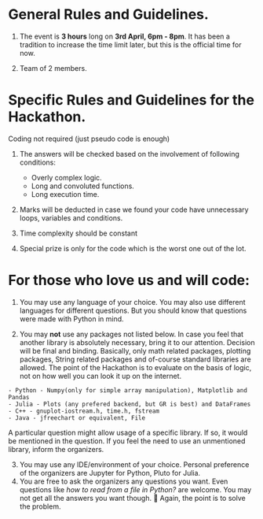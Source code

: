 
# General Rules and Guidelines.




1. The event is **3 hours** long on **3rd April, 6pm - 8pm**. It has been a tradition to increase the time limit later, but this is the official time for now.

2. Team of 2 members.




# Specific Rules and Guidelines for the Hackathon.

Coding not required (just pseudo code is enough)


1. The answers will be checked based on the involvement of following conditions:
    - Overly complex logic.
    - Long and convoluted functions.
    - Long execution time.
    
2. Marks will be deducted in case we found your code have unnecessary loops, variables and conditions.
3. Time complexity should be constant 
4. Special prize is only for the code which is the worst one out of the lot.


# For those who love us and will code:
  1. You may use any language of your choice. You may also use different languages for different questions. But you should know that questions were made with Python in mind.

  2. You may **not** use any packages not listed below. In case you feel that another library is absolutely necessary, bring it to our attention. Decision will be final and binding. Basically, only math related packages, plotting packages, String related packages and of-course standard libraries are allowed. The point of the Hackathon is to evaluate on the basis of logic, not on how well you can look it up on the internet.

    - Python - Numpy(only for simple array manipulation), Matplotlib and Pandas
    - Julia - Plots (any prefered backend, but GR is best) and DataFrames
    - C++ - gnuplot-iostream.h, time.h, fstream
    - Java - jfreechart or equivalent, File

A particular question might allow usage of a specific library. If so, it would be mentioned in the question. If you feel the need to use an unmentioned library, inform the organizers. 

3. You may use any IDE/environment of your choice. Personal preference of the organizers are Jupyter for Python, Pluto for Julia.
4. You are free to ask the organizers any questions you want. Even questions like _how to read from a file in Python?_ are welcome. You may not get all the answers you want though. 🙂 Again, the point is to solve the problem.